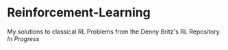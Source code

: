 # Reinforcement-Learning
My solutions to classical RL Problems from the Denny Britz's RL Repository.
*In Progress*
